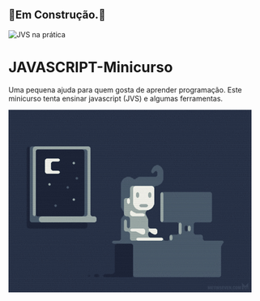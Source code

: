 ## 🚧Em Construção.🚧



![JVS na prática](https://bairesdev.mo.cloudinary.net/blog/2023/08/What-Is-JavaScript-Used-For.jpg?tx=w_1024,q_auto)

# JAVASCRIPT-Minicurso
Uma pequena ajuda para quem gosta de aprender programação. Este minicurso tenta ensinar  javascript (JVS) e algumas ferramentas.

<img src="/img/giphy.gif">
